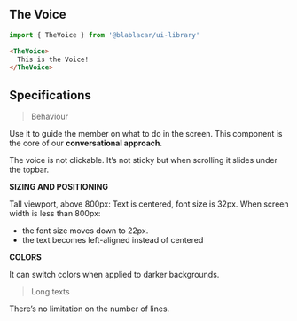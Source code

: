 ## The Voice

```js
import { TheVoice } from '@blablacar/ui-library'
```

```html
<TheVoice>
  This is the Voice!
</TheVoice>
```

## Specifications

> Behaviour

Use it to guide the member on what to do in the screen.
This component is the core of our **conversational approach**.

The voice is not clickable.
It’s not sticky but when scrolling it slides under the topbar.

**SIZING AND POSITIONING**

Tall viewport, above 800px: Text is centered, font size is 32px.
When screen width is less than 800px:

- the font size moves down to 22px.
- the text becomes left-aligned instead of centered

**COLORS**

It can switch colors when applied to darker backgrounds.

> Long texts

There’s no limitation on the number of lines.
